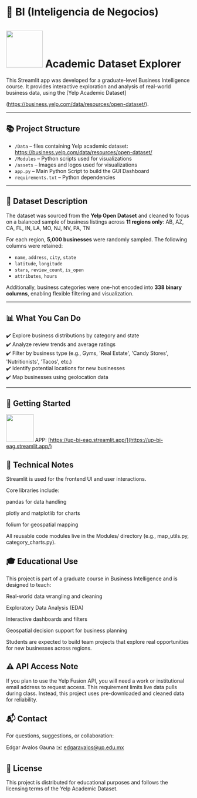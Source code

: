 # 🧠 BI (Inteligencia de Negocios) <br> <br> <img src="https://upload.wikimedia.org/wikipedia/commons/thumb/a/ad/Yelp_Logo.svg/2560px-Yelp_Logo.svg.png" width=100> Academic Dataset Explorer

This Streamlit app was developed for a graduate-level Business Intelligence course. It provides interactive exploration and analysis of real-world business data, using the [Yelp Academic Dataset]

(https://business.yelp.com/data/resources/open-dataset/).

---

## 📚 Project Structure

- `/Data` – files containing Yelp academic dataset: https://business.yelp.com/data/resources/open-dataset/
- `/Modules` – Python scripts used for visualizations
- `/assets` – Images and logos used for visualizations
- `app.py` – Main Python Script to build the GUI Dashboard
- `requirements.txt` – Python dependencies


---

## 🧾 Dataset Description

The dataset was sourced from the **Yelp Open Dataset** and cleaned to focus on a balanced sample of business listings across **11 regions only**: AB, AZ, CA, FL, IN, LA, MO, NJ, NV, PA, TN


For each region, **5,000 businesses** were randomly sampled. The following columns were retained:

- `name`, `address`, `city`, `state`
- `latitude`, `longitude`
- `stars`, `review_count`, `is_open`
- `attributes`, `hours`

Additionally, business categories were one-hot encoded into **338 binary columns**, enabling flexible filtering and visualization.

---

## 📊 What You Can Do

✔️ Explore business distributions by category and state  
✔️ Analyze review trends and average ratings  
✔️ Filter by business type (e.g., Gyms, 'Real Estate', 'Candy Stores', 'Nutritionists', 'Tacos', etc.)  
✔️ Identify potential locations for new businesses  
✔️ Map businesses using geolocation data

---

## 🚀 Getting Started
<img src="https://upload.wikimedia.org/wikipedia/commons/thumb/7/77/Streamlit-logo-primary-colormark-darktext.png/1280px-Streamlit-logo-primary-colormark-darktext.png" width=75> APP: [https://up-bi-eag.streamlit.app/](https://up-bi-eag.streamlit.app/)



## 🧪 Technical Notes
Streamlit is used for the frontend UI and user interactions.

Core libraries include:

pandas for data handling

plotly and matplotlib for charts

folium for geospatial mapping

All reusable code modules live in the Modules/ directory (e.g., map_utils.py, category_charts.py).

## 🎓 Educational Use
This project is part of a graduate course in Business Intelligence and is designed to teach:

Real-world data wrangling and cleaning

Exploratory Data Analysis (EDA)

Interactive dashboards and filters

Geospatial decision support for business planning

Students are expected to build team projects that explore real opportunities for new businesses across regions.

## ⚠️ API Access Note
If you plan to use the Yelp Fusion API, you will need a work or institutional email address to request access. This requirement limits live data pulls during class. Instead, this project uses pre-downloaded and cleaned data for reliability.

## 📬 Contact
For questions, suggestions, or collaboration:

Edgar Avalos Gauna
✉️ edgaravalos@up.edu.mx

## 📘 License
This project is distributed for educational purposes and follows the licensing terms of the Yelp Academic Dataset.
